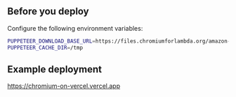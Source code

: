 ## Before you deploy

Configure the following environment variables:

```bash
PUPPETEER_DOWNLOAD_BASE_URL=https://files.chromiumforlambda.org/amazon-linux-2023/x86_64
PUPPETEER_CACHE_DIR=/tmp
```

## Example deployment
https://chromium-on-vercel.vercel.app
